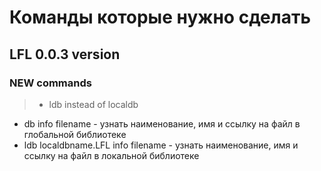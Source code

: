 # Команды которые нужно сделать

## LFL 0.0.3 version
### NEW commands
> * ldb instead of localdb  
* db info filename - узнать наименование, 
имя и ссылку на файл в глобальной библиотеке
* ldb localdbname.LFL info filename - узнать 
наименование, имя и ссылку на файл в локальной 
библиотеке
